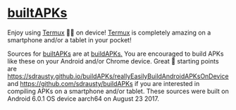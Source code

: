 # [builtAPKs](https://github.com/sdrausty/builtAPKs)

Enjoy using [Termux](https://termux.com/) 💪🙂 on device! [Termux](https://termux.com/) is completely amazing on a smartphone and/or a tablet in your pocket! 

Sources for [builtAPKs](https://github.com/sdrausty/builtAPKs) are at [buildAPKs.](https://sdrausty.github.io/buildAPKs/) You are encouraged to build APKs like these on your Android and/or Chrome device. Great 🌟 starting points are https://sdrausty.github.io/buildAPKs/reallyEasilyBuildAndroidAPKsOnDevice and https://github.com/sdrausty/buildAPKs if you are interested in compiling APKs on a smartphone and/or tablet. These sources were built on Android 6.0.1 OS device aarch64 on August 23 2017.
